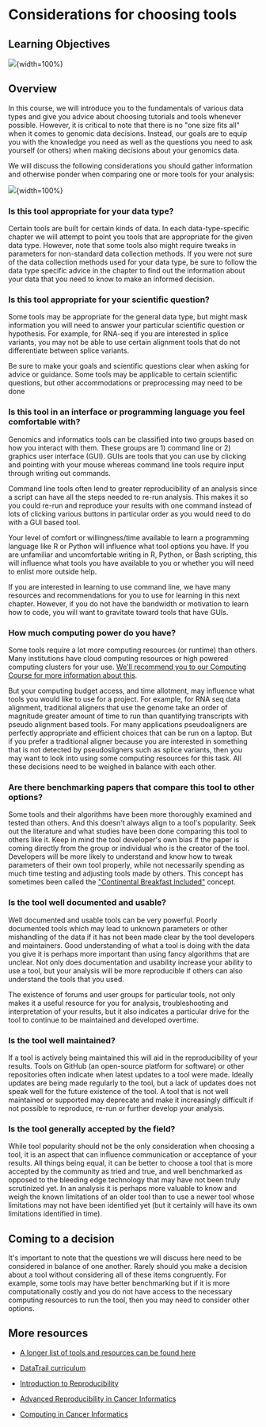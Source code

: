 


# Considerations for choosing tools

## Learning Objectives

![](resources/images/04-considerations-for-choosing_files/figure-docx//1YwxXy2rnUgbx_7B7ENH9wpDX-j6JpJz6lGVzOkjo0qY_g21f6c5d3981_0_0.png){width=100%}

## Overview

In this course, we will introduce you to the fundamentals of various data types and give you advice about choosing tutorials and tools whenever possible. However, it is critical to note that there is no "one size fits all" when it comes to genomic data decisions. Instead, our goals are to equip you with the knowledge you need as well as the questions you need to ask yourself (or others) when making decisions about your genomics data.

We will discuss the following considerations you should gather information and otherwise ponder when comparing one or more tools for your analysis:

![](resources/images/04-considerations-for-choosing_files/figure-docx//1YwxXy2rnUgbx_7B7ENH9wpDX-j6JpJz6lGVzOkjo0qY_g21f6c5d3981_0_5.png){width=100%}

### Is this tool appropriate for your data type?

Certain tools are built for certain kinds of data. In each data-type-specific chapter we will attempt to point you tools that are appropriate for the given data type. However, note that some tools also might require tweaks in parameters for non-standard data collection methods. If you were not sure of the data collection methods used for your data type, be sure to follow the data type specific advice in the chapter to find out the information about your data that you need to know to make an informed decision.  

### Is this tool appropriate for your scientific question?

Some tools may be appropriate for the general data type, but might mask information  you will need to answer your particular scientific question or hypothesis. For example, for RNA-seq if you are interested in splice variants, you may not be able to use certain alignment tools that do not differentiate between splice variants.

Be sure to make your goals and scientific questions clear when asking for advice or guidance. Some tools may be applicable to certain scientific questions, but other accommodations or preprocessing may need to be done

### Is this tool in an interface or programming language you feel comfortable with?

Genomics and informatics tools can be classified into two groups based on how you interact with them. These groups are 1) command line or 2) graphics user interface (GUI). GUIs are tools that you can use by clicking and pointing with your mouse whereas command line tools require input through writing out commands.

Command line tools often lend to greater reproducibility of an analysis since a script can have all the steps needed to re-run analysis. This makes it so you could re-run and reproduce your results with one command instead of lots of clicking various buttons in particular order as you would need to do with a GUI based tool.

Your level of comfort or willingness/time available to learn a programming language like R or Python will influence what tool options you have. If you are unfamiliar and uncomfortable writing in R, Python, or Bash scripting, this will influence what tools you have available to you or whether you will need to enlist more outside help.

If you are interested in learning to use command line, we have many resources and recommendations for you to use for learning in this next chapter. However, if you do not have the bandwidth or motivation to learn how to code, you will want to gravitate toward tools that have GUIs.

### How much computing power do you have?

Some tools require a lot more computing resources (or runtime) than others. Many institutions have cloud computing resources or high powered computing clusters for your use. [We'll recommend you to our Computing Course for more information about this](https://jhudatascience.org/Computing_for_Cancer_Informatics/computing-resources.html).

But your computing budget access, and time allotment, may influence what tools you would like to use for a project. For example, for RNA seq data alignment, traditional aligners that use the genome take an order of magnitude greater amount of time to run than quantifying transcripts with pseudo alignment based tools. For many applications pseudoaligners are perfectly appropriate and efficient choices that can be run on a laptop. But if you prefer a traditional aligner because you are interested in something that is not detected by pseudosligners such as splice variants, then you may want to look into using some computing resources for this task. All these decisions need to be weighed in balance with each other. 

### Are there benchmarking papers that compare this tool to other options?

Some tools and their algorithms have been more thoroughly examined and tested than others. And this doesn't always align to a tool's popularity. Seek out the literature and what studies have been done comparing this tool to others like it. Keep in mind the tool developer's own bias if the paper is coming directly from the group or individual who is the creator of the tool. Developers will be more likely to understand and know how to tweak parameters of their own tool properly, while not necessarily spending as much time testing and adjusting tools made by others. This concept has sometimes been called the ["Continental Breakfast Included"](https://www.biorxiv.org/content/10.1101/385534v4) concept.  

### Is the tool well documented and usable?

Well documented and usable tools can be very powerful. Poorly documented tools which may lead to unknown parameters or other mishandling of the data if it has not been made clear by the tool developers and maintainers. Good understanding of what a tool is doing with the data you give it is perhaps more important than using fancy algorithms that are unclear. Not only does documentation and usability increase your ability to use a tool, but your analysis will be more reproducible if others can also understand the tools that you used.

The existence of forums and user groups for particular tools, not only makes it a useful resource for you for analysis, troubleshooting and interpretation of your results, but it also indicates a particular drive for the tool to continue to be maintained and developed overtime.

### Is the tool well maintained?

If a tool is actively being maintained this will aid in the reproducibility of your results. Tools on GitHub (an open-source platform for software) or other repositories often indicate when latest updates to a tool were made. Ideally updates are being made regularly to the tool, but a lack of updates does not speak well for the future existence of the tool. A tool that is not well maintained or supported may deprecate and make it increasingly difficult if not possible to reproduce, re-run or further develop your analysis.

### Is the tool generally accepted by the field?

While tool popularity should not be the only consideration when choosing a tool, it is an aspect that can influence communication or acceptance of your results. All things being equal, it can be better to choose a tool that is more accepted by the community as tried and true, and well benchmarked as opposed to the bleeding edge technology that may have not been truly scrutinized yet. In an analysis it is perhaps more valuable to know and weigh the known limitations of an older tool than to use a newer tool whose limitations may not have been identified yet (but it certainly will have its own limitations identified in time).

## Coming to a decision

It's important to note that the questions we will discuss here need to be considered in balance of one another. Rarely should you make a decision about a tool without considering all of these items congruently. For example, some tools may have better benchmarking but if it is more computationally costly and you do not have access to the necessary computing resources to run the tool, then you may need to consider other options.



## More resources

- [A longer list of tools and resources can be found here](https://hutchdatascience.org/code_review/more_resources.html)

- [DataTrail curriculum](https://datatrail-jhu.github.io/DataTrail/index.html)
- [Introduction to Reproducibility](https://jhudatascience.org/Reproducibility_in_Cancer_Informatics/introduction.html)
- [Advanced Reproducibility in Cancer Informatics](https://jhudatascience.org/Adv_Reproducibility_in_Cancer_Informatics/introduction.html)
- [Computing in Cancer Informatics](https://jhudatascience.org/Computing_for_Cancer_Informatics/)
